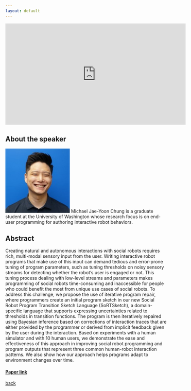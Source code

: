 ```yaml
---
layout: default
---
```


<iframe width="560" height="315" src="https://www.youtube.com/embed/LbcMxC_3x1U" frameborder="0" allow="accelerometer; autoplay; encrypted-media; gyroscope; picture-in-picture" allowfullscreen></iframe>

## About the speaker
<img src="assets/img/mike.jpg" alt="mike" width="200"/>
Michael Jae-Yoon Chung is a graduate student at the University of Washington whose research focus is on end-user programming for authoring interactive robot behaviors.

## Abstract
Creating natural and autonomous interactions with social robots requires rich, multi-modal sensory input from the user. Writing interactive robot programs that make use of this input can demand tedious and error-prone tuning of program parameters, such as tuning thresholds on noisy sensory streams for detecting whether the robot’s user is engaged or not. This tuning process dealing with low-level streams and parameters makes programming of social robots time-consuming and inaccessible for people who could benefit the most from unique use cases of social robots. To address this challenge, we propose the use of iterative program repair, where programmers create an initial program sketch in our new Social Robot Program Transition Sketch Language (SoRTSketch), a domain-specific language that supports expressing uncertainties related to thresholds in transition functions. The program is then iteratively repaired using Bayesian inference based on corrections of interaction traces that are either provided by the programmer or derived from implicit feedback given by the user during the interaction. Based on experiments with a human simulator and with 10 human users, we demonstrate the ease and effectiveness of this approach in improving social robot programming and program outputs that represent three common human-robot interaction patterns. We also show how our approach helps programs adapt to environment changes over time.

#### [Paper link](https://www.researchgate.net/publication/342426034_Iterative_Repair_of_Social_Robot_Programs_from_Implicit_User_Feedback_via_Bayesian_Inference)


[back](./)
